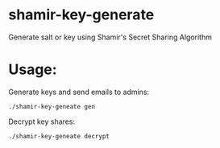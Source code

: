 # shamir-key-generate
Generate salt or key using Shamir's Secret Sharing Algorithm

# Usage:
Generate keys and send emails to admins:
```shell script
./shamir-key-geneate gen
```
Decrypt key shares:
```shell script
./shamir-key-geneate decrypt
```

